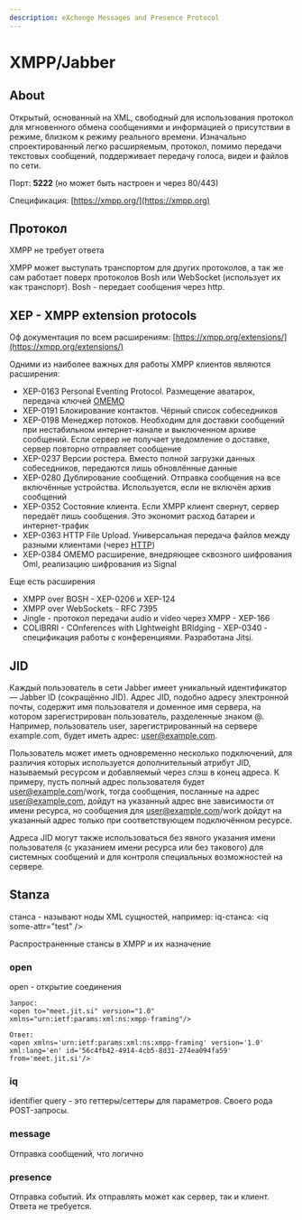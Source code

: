 ```yaml
---
description: eXchenge Messages and Presence Protocol
---
```


# XMPP/Jabber

## About

Открытый, основанный на XML, свободный для использования протокол для мгновенного обмена сообщениями и информацией о присутствии в режиме, близком к режиму реального времени. Изначально спроектированный легко расширяемым, протокол, помимо передачи текстовых сообщений, поддерживает передачу голоса, видеи и файлов по сети.

Порт: **5222** (но может быть настроен и через 80/443)

Спецификация: [https://xmpp.org/](https://xmpp.org)

## Протокол

XMPP не требует ответа

XMPP может выступать транспортом для других протоколов, а так же сам работает поверх протоколов Bosh или WebSocket (использует их как транспорт). Bosh - передает сообщения через http.&#x20;

## XEP - XMPP extension protocols

Оф документация по всем расширениям: [https://xmpp.org/extensions/](https://xmpp.org/extensions/)

Одними из наиболее важных для работы XMPP клиентов являются расширения:

* XEP-0163 Personal Eventing Protocol. Размещение аватарок, передача ключей [OMEMO](https://ru.wikipedia.org/wiki/OMEMO)
* XEP-0191 Блокирование контактов. Чёрный список собеседников
* XEP-0198 Менеджер потоков. Необходим для доставки сообщений при нестабильном интернет-канале и выключенном архиве сообщений. Если сервер не получает уведомление о доставке, сервер повторно отправляет сообщение
* XEP-0237 Версии ростера. Вместо полной загрузки данных собеседников, передаются лишь обновлённые данные
* XEP-0280 Дублирование сообщений. Отправка сообщения на все включённые устройства. Используется, если не включён архив сообщений
* XEP-0352 Состояние клиента. Если XMPP клиент свернут, сервер передаёт лишь сообщения. Это экономит расход батареи и интернет-трафик
* XEP-0363 HTTP File Upload. Универсальная передача файлов между разными клиентами (через [HTTP](https://ru.wikipedia.org/wiki/HTTP))
* XEP-0384 OMEMO расширение, внедряющее сквозного шифрования Oml, реализацию шифрования из Signal&#x20;

Еще есть расширения&#x20;

* XMPP over BOSH - XEP-0206 и XEP-124
* XMPP over WebSockets - RFC 7395
* Jingle - протокол передачи audio и video через XMPP - XEP-166
* COLIBRRI - COnferences with LIghtweight BRIdging - XEP-0340 - спецификация работы с конференциями. Разработана Jitsi.

## JID

Каждый пользователь в сети Jabber имеет уникальный идентификатор — Jabber ID (сокращённо JID). Адрес JID, подобно адресу электронной почты, содержит имя пользователя и доменное имя сервера, на котором зарегистрирован пользователь, разделенные знаком @. Например, пользователь user, зарегистрированный на сервере example.com, будет иметь адрес: user@example.com.

Пользователь может иметь одновременно несколько подключений, для различия которых используется дополнительный атрибут JID, называемый ресурсом и добавляемый через слэш в конец адреса. К примеру, пусть полный адрес пользователя будет user@example.com/work, тогда сообщения, посланные на адрес user@example.com, дойдут на указанный адрес вне зависимости от имени ресурса, но сообщения для user@example.com/work дойдут на указанный адрес только при соответствующем подключённом ресурсе.

Адреса JID могут также использоваться без явного указания имени пользователя (с указанием имени ресурса или без такового) для системных сообщений и для контроля специальных возможностей на сервере.

## Stanza

станса - называют ноды XML сущностей, например: iq-станса: \<iq some-attr="test" />

Распространенные cтансы в XMPP и их назначение

### open

open - открытие соединения &#x20;

```
Запрос: 
<open to="meet.jit.si" version="1.0" xmlns="urn:ietf:params:xml:ns:xmpp-framing"/>

Ответ:
<open xmlns='urn:ietf:params:xml:ns:xmpp-framing' version='1.0' xml:lang='en' id='56c4fb42-4914-4cb5-8d31-274ea094fa59' from='meet.jit.si'/>
```

### iq

identifier query - это геттеры/сеттеры для параметров. Своего рода POST-запросы.

### message&#x20;

Отправка сообщений, что логично

### presence

Отправка событий. Их отправлять может как сервер, так и клиент. Ответа не требуется.
